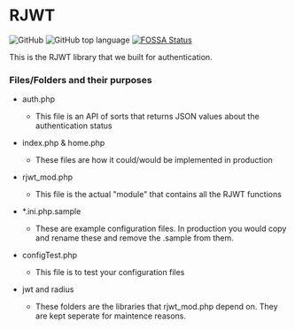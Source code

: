 # RJWT
![GitHub](https://img.shields.io/github/license/Unknown-Technology-Solutions/RJWT) ![GitHub top language](https://img.shields.io/github/languages/top/Unknown-Technology-Solutions/RJWT) [![FOSSA Status](https://app.fossa.com/api/projects/git%2Bgithub.com%2FUnknown-Technology-Solutions%2FRJWT.svg?type=shield)](https://app.fossa.com/projects/git%2Bgithub.com%2FUnknown-Technology-Solutions%2FRJWT?ref=badge_shield)

This is the RJWT library that we built for authentication.

### Files/Folders and their purposes

- auth.php
  * This file is an API of sorts that returns JSON values about the authentication status

- index.php & home.php
  * These files are how it could/would be implemented in production

- rjwt_mod.php
  * This file is the actual "module" that contains all the RJWT functions

- *.ini.php.sample
  * These are example configuration files. In production you would copy and rename these and remove the .sample from them.

- configTest.php
  * This file is to test your configuration files

- jwt and radius
  * These folders are the libraries that rjwt_mod.php depend on. They are kept seperate for maintence reasons.
